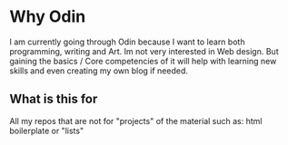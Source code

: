 # Why Odin
I am currently going through Odin because I want to learn both programming, writing and Art. Im not very interested in Web design. But gaining the basics / Core competencies of it will help with learning new skills and even creating my own blog if needed.
## What is this for
All my repos that are not for "projects" of the material such as: html boilerplate or "lists"